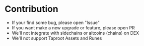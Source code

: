 # Contribution

- If your find some bug, please open "Issue"
- If you want make a new upgrade or feature, please open PR
- We'll not integrate with sidechains or altcoins (chains) on DEX
- We'll not support Taproot Assets and Runes
